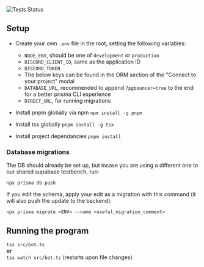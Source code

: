 ![Tests Status](https://github.com/joshs-special-organization/joshs-special-bot/actions/workflows/tests.yml/badge.svg?branch=database)

## Setup

- Create your own `.env` file in the root, setting the following variables:

  - `NODE_ENV`, should be one of `development` or `production`
  - `DISCORD_CLIENT_ID`, same as the application ID
  - `DISCORD_TOKEN`
  - The below keys can be found in the ORM section of the "Connect to your project" modal
  - `DATABASE_URL`, recommended to append `?pgbouncer=true` to the end for a better prisma CLI experience
  - `DIRECT_URL`, for running migrations

- Install pnpm globally via npm
```npm install -g pnpm```

- Install tsx globally
```pnpm install -g tsx```

- Install project dependancies
```pnpm install```

### Database migrations

The DB should already be set up, but incase you are using a different one to our shared supabase testbench, run:

```npx prisma db push```

If you edit the schema, apply your edit as a migration with this command (it will also push the update to the backend):

```npx prisma migrate <ENV> --name <useful_migration_comment>```

## Running the program

```tsx src/bot.ts```\
**or**\
```tsx watch src/bot.ts``` (restarts upon file changes)
